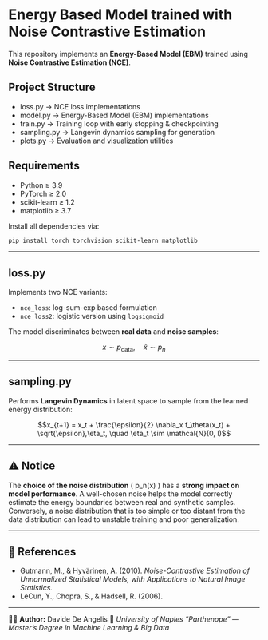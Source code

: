# Energy Based Model trained with Noise Contrastive Estimation

This repository implements an **Energy-Based Model (EBM)** trained using **Noise Contrastive Estimation (NCE)**.  

## Project Structure
 * loss.py -> NCE loss implementations
 * model.py ->  Energy-Based Model (EBM) implementations
 * train.py ->  Training loop with early stopping & checkpointing
 * sampling.py ->  Langevin dynamics sampling for generation
 * plots.py ->  Evaluation and visualization utilities

## Requirements

* Python ≥ 3.9
* PyTorch ≥ 2.0
* scikit-learn ≥ 1.2
* matplotlib ≥ 3.7

Install all dependencies via:

```bash
pip install torch torchvision scikit-learn matplotlib
```

---
## **loss.py**

Implements two NCE variants:

* `nce_loss`: log-sum-exp based formulation
* `nce_loss2`: logistic version using `logsigmoid`

The model discriminates between **real data** and **noise samples**:

```math
x \sim p_{\text{data}}, \quad \tilde{x} \sim p_n
```
---

## **sampling.py**

Performs **Langevin Dynamics** in latent space to sample from the learned energy distribution:

```math
x_{t+1} = x_t + \frac{\epsilon}{2} \nabla_x f_\theta(x_t) + \sqrt{\epsilon},\eta_t, \quad
\eta_t \sim \mathcal{N}(0, I)
```


---
## ⚠️ Notice

The **choice of the noise distribution** ( p_n(x) ) has a **strong impact on model performance**.
A well-chosen noise helps the model correctly estimate the energy boundaries between real and synthetic samples.
Conversely, a noise distribution that is too simple or too distant from the data distribution can lead to unstable training and poor generalization.

---

## 🧾 References

* Gutmann, M., & Hyvärinen, A. (2010).
  *Noise-Contrastive Estimation of Unnormalized Statistical Models, with Applications to Natural Image Statistics.*
* LeCun, Y., Chopra, S., & Hadsell, R. (2006).

---

👨‍💻 **Author:** Davide De Angelis
📍 *University of Naples “Parthenope” — Master’s Degree in Machine Learning & Big Data*




